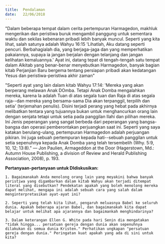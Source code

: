 ```yaml
---
title:  Pendalaman
date:   22/06/2018
---
```


"Dalam beberapa tempat dalam cerita pertempuran Harmagedon, makhluk mengerikan dan peristiwa buruk mengambil panggung untuk sementara waktu dan sekilas kebenaran pribadi lebih banyak muncul. Seperti yang kita lihat, salah satunya adalah Wahyu 16:15 'Lihatlah, Aku datang seperti pencuri. Berbahagialah dia, yang berjaga-jaga  dan yang memperhatikan pakaiannya, supaya ia jangan berjalan dengan telanjang dan jangan kelihatan kemaluannya.' Ayat ini, datang tepat di tengah-tengah satu tempat dalam Alkitab yang benar-benar menyebutkan Harmagedon, banyak bagian kitab Perjanjian Baru bergema tentang persiapan pribadi akan kedatangan Yesus dan peristiwa-peristiwa akhir zaman"

"Seperti ayat yang lain dalam kitab Wahyu 17:14: 'Mereka yang akan berperang melawan Anak DOmba. Tetapi Anak Domba mengalahkan mereka, karena Ia adalah Tuan di atas segala tuan dan Raja di atas segala raja--dan mereka yang bersama-sama Dia akan terpanggil, terpilih dan setia' (terjemahan penulis). Disini terjadi perang yang hebat pada akhirnya melibatkan tentara yang tujuannya bukan untuk menghancurkan orang lain dengan senjata tetapi untuk setia pada panggilan Ilahi dan pilihan mereka. Ini Jenis peperangan yang sangat berbeda dari peperangan yang bangsa-bangsa dan operasi pemberontakan perjuangkan saat ini. Seperti yang saya katakan berulang-ulang, pertempuran Harmagedon adalah perjuangan pikiran. Ini juga sebuah pertempuran kepada hati--sebuah panggilan untuk setia sepenuhnya kepada Anak Domba yang telah tersembelih (Why. 5:9, 10, 12; 13:8)." — Jon Paulien, Armageddon at the Door (Hagerstown, Md.: Autumn House Publishing, a division of Review and Herald Publishing Association, 2008), p. 193.

**Pertanyaan-pertanyaan untuk DIdiskusikan:**

`1. Bagaimanakah Anda menolong orang lain yang meyakini bahwa banyak peristiwa yang digambarkan dalam kitab Wahyu akan terjadi ditempat literal yang disebutkan? Pendekatan apakah yang boleh menolong mereka dapat melihat, mengapa ini adalah sebuah cara yang salah dalam menginterpretasikan ayat-ayat ini?`

`2. Seperti yang telah kita lihat, pengaruh meluasnya Babel ke seluruh dunia. Apakah beberapa ajaran Babel, dan bagaimanakah kita dapat belajar untuk melihat apa ajarannya dan bagaimankah menghindarinya?`

`3. Dalam keterangan Ellen G. White pada hari Senin dia mengatakan "tidak hingga... persatuan gereja dengan dunia akan sepenuhnya dilakukan di semua dunia Kristen." Perhatikan ungkapan "persatuan gereja dengan dunia." Peringatan kuat apakah yang ada di sini untuk kita?`